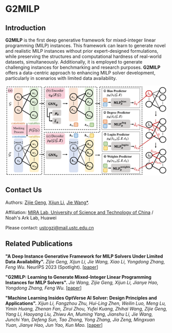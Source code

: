 # G2MILP

## Introduction
**G2MILP** is the first deep generative framework for mixed-integer linear programming (MILP) instances.
This framework can learn to generate novel and realistic MILP instances without prior expert-designed formulations, while preserving the structures and computational hardness of real-world datasets, simultaneously.
Additionally, it is employed to generate challenging instances for benchmarking and research purposes.
**G2MILP** offers a data-centric approach to enhancing MILP solver development, particularly in scenarios with limited data availability.

![model architecture](./model.png#pic_center)

## Contact Us
Authors:
[Zijie Geng](https://miralab.ai/people/zijie-geng/), [Xijun Li](https://xijunlee.github.io/), [Jie Wang\*](https://miralab.ai/people/jie-wang/).

Affiliation:
[MIRA Lab, University of Science and Technology of China](https://miralab.ai) / Noah's Ark Lab, Huawei

Please contact: ustcgzj@mail.ustc.edu.cn

## Related Publications
**"A Deep Instance Generative Framework for MILP Solvers Under Limited Data Availability".** *Zijie Geng, Xijun Li, Jie Wang, Xiao Li, Yongdong Zhang, Feng Wu.* NeurIPS 2023 (Spotlight). [[paper](https://openreview.net/pdf?id=AiEipk1X0c)]

**"G2MILP: Learning to Generate Mixed-Integer Linear Programming Instances for MILP Solvers".** *Jie Wang, Zijie Geng, Xijun Li, Jianye Hao, Yongdong Zhang, Feng Wu.* [[paper](https://www.techrxiv.org/doi/full/10.36227/techrxiv.24566554.v1)]

**"Machine Learning Insides OptVerse AI Solver: Design Principles and Applications".** *Xijun Li, Fangzhou Zhu, Hui-Ling Zhen, Weilin Luo, Meng Lu, Yimin Huang, Zhenan Fan, Zirui Zhou, Yufei Kuang, Zhihai Wang, Zijie Geng, Yang Li, Haoyang Liu, Zhiwu An, Muming Yang, Jianshu Li, Jie Wang, Junchi Yan, Defeng Sun, Tao Zhong, Yong Zhang, Jia Zeng, Mingxuan Yuan, Jianye Hao, Jun Yao, Kun Mao.* [[paper](https://arxiv.org/html/2401.05960v2)]